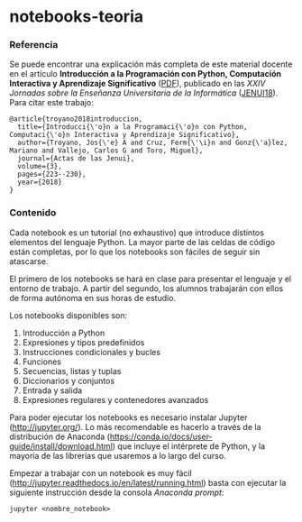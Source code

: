 # notebooks-teoria

### Referencia
Se puede encontrar una explicación más completa de este material docente en el artículo **Introducción a la Programación con Python, Computación Interactiva y Aprendizaje Significativo**  ([PDF](http://www.aenui.net/ojs/index.php?journal=actas_jenui&page=article&op=view&path%5B%5D=430&path%5B%5D=632)), publicado en las _XXIV Jornadas sobre la Enseñanza Universitaria de la Informática_ ([JENUI18](http://jenui2018.uoc.edu/)). Para citar este trabajo:

```
@article{troyano2018introduccion,
  title={Introducci{\'o}n a la Programaci{\'o}n con Python, Computaci{\'o}n Interactiva y Aprendizaje Significativo},
  author={Troyano, Jos{\'e} A and Cruz, Ferm{\'\i}n and Gonz{\'a}lez, Mariano and Vallejo, Carlos G and Toro, Miguel},
  journal={Actas de las Jenui},
  volume={3},
  pages={223--230},
  year={2018}
}
```

### Contenido
Cada notebook es un tutorial (no exhaustivo) que introduce distintos elementos del lenguaje Python. La mayor parte de las celdas de código están completas, por lo que los notebooks son fáciles de seguir sin atascarse.

El primero de los notebooks se hará en clase para presentar el lenguaje y el entorno de trabajo. A partir del segundo, los alumnos trabajarán con ellos de forma autónoma en sus horas de estudio.

Los notebooks disponibles son:
1. Introducción a Python
2. Expresiones y tipos predefinidos
3. Instrucciones condicionales y bucles
4. Funciones
5. Secuencias, listas y tuplas
6. Diccionarios y conjuntos
7. Entrada y salida
8. Expresiones regulares y contenedores avanzados

Para poder ejecutar los notebooks es necesario instalar Jupyter (http://jupyter.org/). Lo más recomendable es hacerlo a través de la distribución de Anaconda (https://conda.io/docs/user-guide/install/download.html) que incluye el intérprete de Python, y la mayoría de las librerías que usaremos a lo largo del curso.

Empezar a trabajar con un notebook es muy fácil (http://jupyter.readthedocs.io/en/latest/running.html) basta con ejecutar la siguiente instrucción desde la consola _Anaconda prompt_:

<code>jupyter \<nombre_notebook\> </code>
